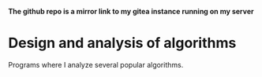 
**The github repo is a mirror link to my gitea instance running on my server**

# Design and analysis of algorithms

Programs where I analyze several popular algorithms.
